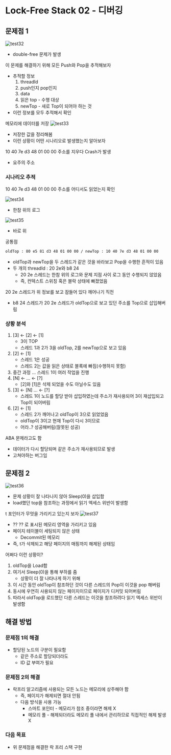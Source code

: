 # Lock-Free Stack 02 - 디버깅
## 문제점 1
![test32](https://github.com/user-attachments/assets/113c1c34-6854-4e9e-b3b6-5d456c70a94c)
* double-free 문제가 발생

이 문제를 해결하기 위해 모든 Push와 Pop을 추적해보자
* 추적할 정보
  1. threadId
  2. push인지 pop인지
  3. data
  4. 읽은 top - 수행 대상
  5. newTop - 새로 Top이 되어야 하는 것
* 이런 정보를 모두 추적해서 확인

메모리에 데이터를 저장
![test33](https://github.com/user-attachments/assets/96d756e4-46fd-46a7-bd5e-4d80c4e95ab1)
* 저장한 값을 정리해봄
* 이런 상황이 어떤 시나리오로 발생했는지 알아보자

10 40 7e d3 48 01 00 00 주소를 지우다 Crash가 발생
* 요주의 주소

### 시나리오 추적
10 40 7e d3 48 01 00 00 주소를 어디서도 읽었는지 확인

![test34](https://github.com/user-attachments/assets/05b25466-9d5a-4bb9-99a2-7331ca72cd81)
* 한참 위의 로그

![test35](https://github.com/user-attachments/assets/d58678b6-ac3b-4460-ad70-41046847eb22)
* 바로 위

공통점
~~~txt
oldTop : 80 e5 81 d3 48 01 00 00 / newTop : 10 40 7e d3 48 01 00 00
~~~
* oldTop과 newTop을 두 스레드가 같은 것을 바라보고 Pop을 수행한 흔적이 있음
* 두 개의 threadId : 20 2e와 b8 24
  * 20 2e 스레드는 한참 위의 로그와 문제 지점 사이 로그 동안 수행되지 않았음
  * 즉, 컨텍스트 스위칭 혹은 블락 상태에 빠졌었음

20 2e 스레드가 위 정보를 보고 잠들어 있다 깨어나기 직전
* b8 24 스레드가 20 2e 스레드가 oldTop으로 보고 있던 주소를 Top으로 삽입해버림

### 상황 분석
1. [3] <- [2] <- [1]
   * 3이 TOP
   * 스레드 1과 2가 3을 oldTop, 2를 newTop으로 보고 있음
2. [2] <- [1]
   * 스레드 1은 성공
   * 스레드 2는 값을 읽은 상태로 블록에 빠짐(수행하지 못함)
3. 중간 과정 ... 스레드 1이 여러 작업을 진행
4. [N] <- ... <- [?]
   * [2]와 [1]은 삭제 되었을 수도 아닐수도 있음
5. [3] <- [N] ... <- [?]
   * 스레드 1이 노드를 할당 받아 삽입하였는데 주소가 재사용되어 3이 재삽입되고 Top이 되어버림
6. [2] <- [1]
   * 스레드 2가 깨어나고 oldTop이 3으로 읽었었음
   * oldTop이 3이고 현재 Top이 다시 3이므로
   * 어라..? 성공해버림(잘못된 성공)

ABA 문제라고도 함
* 데이터가 다시 할당되며 같은 주소가 재사용되므로 발생
* 고쳐야하는 버그임

## 문제점 2
![test36](https://github.com/user-attachments/assets/d192c08c-7823-48e9-a77f-c49483dc9b6c)
* 문제 상황이 잘 나타나지 않아 Sleep(0)을 삽입함
* load했던 top을 참조하는 과정에서 읽기 엑세스 위반이 발생함

t 포인터가 무엇을 가리키고 있는지 보자
![test37](https://github.com/user-attachments/assets/fcabfbd7-7cf3-4afe-9b21-343df2cc953d)
* ?? ?? 로 표시된 메모리 영역을 가리키고 있음
* 페이지 테이블이 세팅되지 않은 상태
  * Decommit된 메모리
* 즉, t가 삭제되고 해당 페이지의 매핑까지 해제된 상태임

어쩌다 이런 상황이?
1. oldTop을 Load함
2. 여기서 Sleep(0)을 통해 부하를 줌
    * 상황이 더 잘 나타나게 하기 위해
3. 이 시간 동안 oldTop이 참조하던 것이 다른 스레드의 Pop이 이것을 pop 해버림
4. 동시에 우연히 사용되지 않는 페이지이므로 페이지가 디커밋 되어버림
5. 따라서 oldTop을 로드했던 다른 스레드는 이것을 참조하려다 읽기 엑세스 위반이 발생함

## 해결 방법
### 문제점 1의 해결
* 할당된 노드의 구분이 필요함
  * 같은 주소로 할당되더라도
  * ID 값 부여가 필요

### 문제점 2의 해결
* 락프리 알고리즘에 사용되는 모든 노드는 메모리에 상주해야 함
  * 즉, 페이지가 해제되면 절대 안됨
  * 다음 방식을 사용 가능
    * 스마트 포인터 - 메모리가 참조 중이라면 해제 X
    * 메모리 풀 - 해제되더라도 메모리 풀 내에서 관리하므로 직접적인 해제 발생 X

### 다음 목표
* 위 문제점을 해결한 락 프리 스택 구현